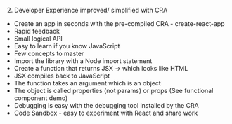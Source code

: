 2. Developer Experience improved/ simplified with CRA

- Create an app in seconds with the pre-compiled CRA - create-react-app
- Rapid feedback
- Small logical API
- Easy to learn if you know JavaScript
- Few concepts to master
- Import the library with a Node import statement
- Create a function that returns JSX  -> which looks like HTML
- JSX compiles back to JavaScript
- The function takes an argument which is an object
- The object is called properties (not params) or props
(See functional component demo)
- Debugging is easy with the debugging tool installed by the CRA 
- Code Sandbox - easy to experiment with React and share work